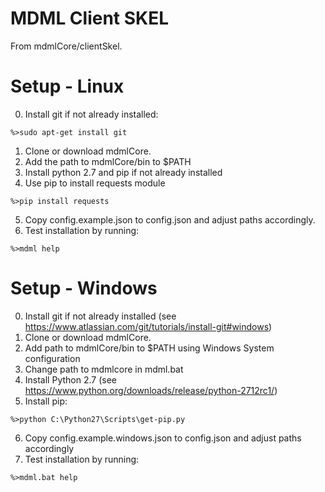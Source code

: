 # MDML Client SKEL

From mdmlCore/clientSkel.

# Setup - Linux

0. Install git if not already installed:
```
%>sudo apt-get install git
```
1. Clone or download mdmlCore.
2. Add the path to mdmlCore/bin to $PATH
3. Install python 2.7 and pip if not already installed
4. Use pip to install requests module
```
%>pip install requests
```
5. Copy config.example.json to config.json and adjust paths accordingly.
6. Test installation by running:
```
%>mdml help
```

# Setup - Windows

0. Install git if not already installed (see https://www.atlassian.com/git/tutorials/install-git#windows)
1. Clone or download mdmlCore.
2. Add path to mdmlCore/bin to $PATH using Windows System configuration
3. Change path to mdmlcore in mdml.bat
4. Install Python 2.7 (see https://www.python.org/downloads/release/python-2712rc1/)
5. Install pip:
```
%>python C:\Python27\Scripts\get-pip.py
```
6. Copy config.example.windows.json to config.json and adjust paths accordingly
7. Test installation by running:
```
%>mdml.bat help

